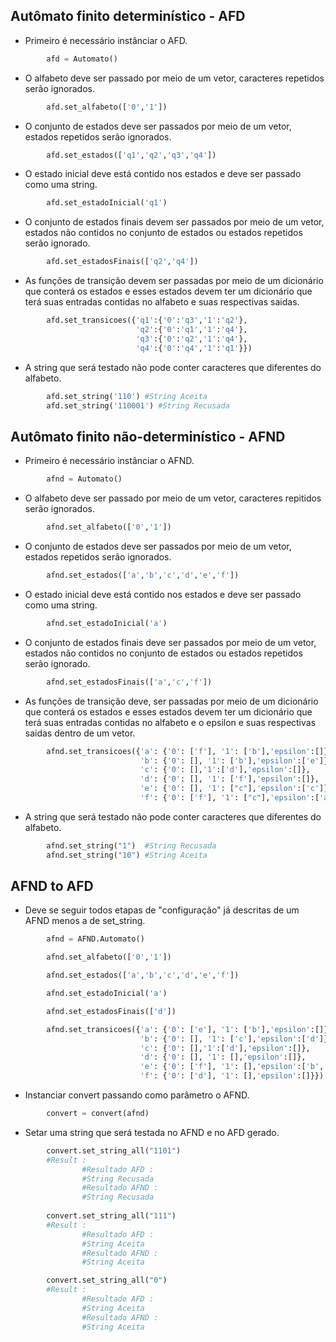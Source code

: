 ## Autômato finito determinístico - AFD

- Primeiro é necessário instânciar o AFD.

```py
        afd = Automato()
```
- O alfabeto deve ser passado por meio de um vetor, caracteres repetidos serão ignorados.

```py
        afd.set_alfabeto(['0','1']) 
```
- O conjunto de estados deve ser passados por meio de um vetor, estados repetidos serão ignorados.

```py   
        afd.set_estados(['q1','q2','q3','q4'])
```
- O estado inicial deve está contido nos estados e deve ser passado como uma string.

```py
        afd.set_estadoInicial('q1')
```
- O conjunto de estados finais devem ser passados por meio de um vetor, estados não contidos no conjunto de estados ou estados repetidos serão ignorado.

```py   
        afd.set_estadosFinais(['q2','q4'])
```
- As funções de transição devem ser passadas por meio de um dicionário que conterá os estados e esses estados devem ter um dicionário que terá suas entradas contidas no alfabeto e suas respectivas saidas.

```py    
        afd.set_transicoes({'q1':{'0':'q3','1':'q2'},
                            'q2':{'0':'q1','1':'q4'},
                            'q3':{'0':'q2','1':'q4'},
                            'q4':{'0':'q4','1':'q1'}}) 
```
- A string que será testado não pode conter caracteres que diferentes do alfabeto.

```py
        afd.set_string('110') #String Aceita
        afd.set_string('110001') #String Recusada
```

## Autômato finito não-determinístico - AFND

- Primeiro é necessário instânciar o AFND.

```py
        afnd = Automato()
```
- O alfabeto deve ser passado por meio de um vetor, caracteres repitidos serão ignorados.

```py
        afnd.set_alfabeto(['0','1']) 
```
- O conjunto de estados deve ser passados por meio de um vetor, estados repetidos serão ignorados.

```py   
        afnd.set_estados(['a','b','c','d','e','f'])
```
- O estado inicial deve está contido nos estados e deve ser passado como uma string.

```py
        afnd.set_estadoInicial('a')
```
- O conjunto de estados finais deve ser passados por meio de um vetor, estados não contidos no conjunto de estados ou estados repetidos serão ignorado.

```py   
        afnd.set_estadosFinais(['a','c','f'])
```
- As funções de transição deve, ser passadas por meio de um dicionário que conterá os estados e esses estados devem ter um dicionário que terá suas entradas contidas no alfabeto e o epsilon e suas respectivas saidas dentro de um vetor.

```py    
        afnd.set_transicoes({'a': {'0': ['f'], '1': ['b'],'epsilon':[]},
                             'b': {'0': [], '1': ['b'],'epsilon':['e']},
                             'c': {'0': [],'1':['d'],'epsilon':[]},
                             'd': {'0': [], '1': ['f'],'epsilon':[]},
                             'e': {'0': [], '1': ["c"],'epsilon':['c']},
                             'f': {'0': ['f'], '1': ["c"],'epsilon':['a']}})  
```
- A string que será testado não pode conter caracteres que diferentes do alfabeto.

```py
        afnd.set_string("1")  #String Recusada
        afnd.set_string("10") #String Aceita
```

## AFND to AFD

- Deve se seguir todos etapas de "configuração" já descritas de um AFND menos a de set_string.

```py
        afnd = AFND.Automato()
```
```py
        afnd.set_alfabeto(['0','1'])
```
```py
        afnd.set_estados(['a','b','c','d','e','f'])
```

```py
        afnd.set_estadoInicial('a')
```

```py  
        afnd.set_estadosFinais(['d'])
```
```py
        afnd.set_transicoes({'a': {'0': ['e'], '1': ['b'],'epsilon':[]},
                             'b': {'0': [], '1': ['c'],'epsilon':['d']},
                             'c': {'0': [],'1':['d'],'epsilon':[]},
                             'd': {'0': [], '1': [],'epsilon':[]},
                             'e': {'0': ['f'], '1': [],'epsilon':['b','c']},
                             'f': {'0': ['d'], '1': [],'epsilon':[]}}) 
```
- Instanciar convert passando como parâmetro o AFND.

```py
        convert = convert(afnd)
```

- Setar uma string que será testada no AFND e no AFD gerado.

```py
        convert.set_string_all("1101")
        #Result :
                #Resultado AFD : 
                #String Recusada
                #Resultado AFND : 
                #String Recusada
        
        convert.set_string_all("111")
        #Result :
                #Resultado AFD : 
                #String Aceita
                #Resultado AFND : 
                #String Aceita

        convert.set_string_all("0")
        #Result :
                #Resultado AFD : 
                #String Aceita
                #Resultado AFND : 
                #String Aceita
```